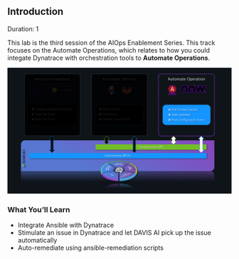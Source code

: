 ## Introduction
Duration: 1

This lab is the third session of the AIOps Enablement Series. This track focuses on the Automate Operations, which relates to how you could integate Dynatrace with orchestration tools to **Automate Operations**.

![overview](../../assets/images/overview-autooperation.png)

### What You’ll Learn
- Integrate Ansible with Dynatrace
- Stimulate an issue in Dynatrace and let DAVIS AI pick up the issue automatically
- Auto-remediate using ansible-remediation scripts


<!-- ------------------------ -->
